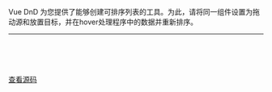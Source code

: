 Vue DnD 为您提供了能够创建可排序列表的工具。为此，请将同一组件设置为拖动源和放置目标，并在hover处理程序中的数据并重新排序。

----
<br>
<br>
<br>

<script setup>
import Simple from '../../.vitepress/examples/04-sortable/simple'
</script>

<Simple></Simple>

[查看源码](https://github.com/hcg1023/vue3-dnd/tree/main/packages/docs/src/.vitepress/examples/04-sortable/simple)
